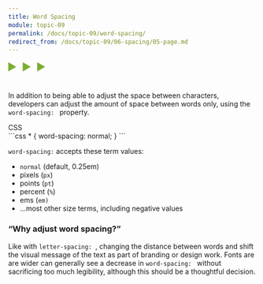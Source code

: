```yaml
---
title: Word Spacing
module: topic-09
permalink: /docs/topic-09/word-spacing/
redirect_from: /docs/topic-09/06-spacing/05-page.md
---
```


<img src="./../../../img/arrow-divider.svg" style="width: 75px; border: none; margin: 0px 0 20px 0" />

In addition to being able to adjust the space between characters, developers can adjust the amount of space between words only, using the `word-spacing: ` property.

<div id="code-heading">CSS</div>
```css
* {
  word-spacing: normal;
}
```

`word-spacing:` accepts these term values:
- `normal` (default, 0.25em)
- pixels (`px`)
- points (`pt`)
- percent (`%`)
- ems (`em)`
- ...most other size terms, including negative values


### “Why adjust word spacing?”

Like with `letter-spacing: `, changing the distance between words and shift the visual message of the text as part of branding or design work. Fonts are are wider can generally see a decrease in `word-spacing: ` without sacrificing too much legibility, although this should be a thoughtful decision.

<div class="codepen-embed">
  <p data-height="600" data-theme-id="30567" data-slug-hash="Bxogoe" data-default-tab="css,result" data-user="Media-Ed-Online" data-embed-version="2" data-pen-title="[Topic-09] Word-Spacing (Toggle)" class="codepen"></p>
</div>
